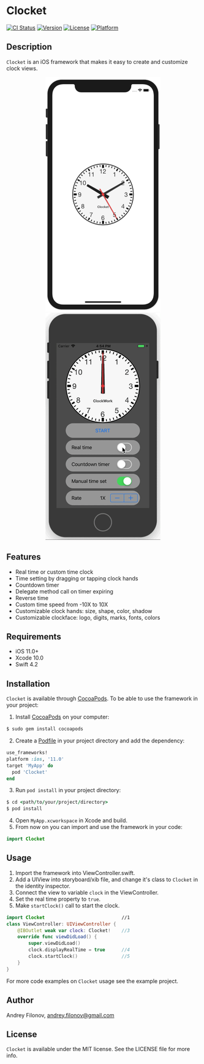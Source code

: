 # Clocket

[![CI Status](https://img.shields.io/travis/afil310/Clocket.svg?style=flat)](https://travis-ci.org/afil310/Clocket) [![Version](https://img.shields.io/cocoapods/v/Clocket.svg?style=flat)](https://cocoapods.org/pods/Clocket) [![License](https://img.shields.io/cocoapods/l/Clocket.svg?style=flat)](https://cocoapods.org/pods/Clocket) [![Platform](https://img.shields.io/cocoapods/p/Clocket.svg?style=flat)](https://cocoapods.org/pods/Clocket)

## Description
`Clocket` is an iOS framework that makes it easy to create and customize clock views. 
<p align="center"><img src ="/Example/Screenshots/Clocket iPhone XR.png" width="300px"/> <img src ="/Example/Screenshots/Clocket demo.gif" width="300px"/></p>

## Features
- Real time or custom time clock
- Time setting by dragging or tapping clock hands
- Countdown timer
- Delegate method call on timer expiring
- Reverse time
- Custom time speed from -10X to 10X
- Customizable clock hands: size, shape, color, shadow
- Customizable clockface: logo, digits, marks, fonts, colors

## Requirements

- iOS 11.0+
- Xcode 10.0
- Swift 4.2

## Installation

`Clocket` is available through [CocoaPods](https://cocoapods.org). 
To be able to use the framework in your project:
1. Install [CocoaPods](https://guides.cocoapods.org/using/getting-started.html#toc_3) on your computer:
```ruby
$ sudo gem install cocoapods
```
2. Create a [Podfile](https://guides.cocoapods.org/using/the-podfile.html) in your project directory and add the dependency:
```ruby
use_frameworks!
platform :ios, '11.0'
target 'MyApp' do
  pod 'Clocket'
end
```
3. Run `pod install` in your project directory:
```ruby
$ cd <path/to/your/project/directory>
$ pod install
``` 
4. Open `MyApp.xcworkspace` in Xcode and build.
5. From now on you can import and use the framework in your code:
```swift
import Clocket
```

## Usage
1. Import the framework into ViewController.swift.
2. Add a UIView into storyboard/xib file, and change it's class to `Clocket` in the identity inspector.
3. Connect the view to variable `clock` in the ViewController.
4. Set the real time property to `true`.
5. Make `startClock()`  call to start the clock.

```swift
import Clocket                            //1
class ViewController: UIViewController {  
    @IBOutlet weak var clock: Clocket!    //3
    override func viewDidLoad() {
        super.viewDidLoad()
        clock.displayRealTime = true      //4
        clock.startClock()                //5
    }
}
```

For more code examples on `Clocket` usage see the example project.

## Author

Andrey Filonov, andrey.filonov@gmail.com

## License

`Clocket` is available under the MIT license. See the LICENSE file for more info.

